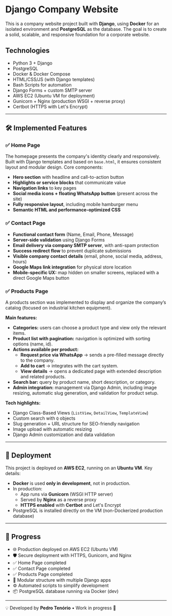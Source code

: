 # Django Company Website


This is a company website project built with **Django**, using **Docker** for an isolated environment and **PostgreSQL** as the database. The goal is to create a solid, scalable, and responsive foundation for a corporate website.




## Technologies


- Python 3 + Django  
- PostgreSQL  
- Docker & Docker Compose  
- HTML/CSS/JS (with Django templates)  
- Bash Scripts for automation  
- Django Forms + custom SMTP server  
- AWS EC2 (Ubuntu VM for deployment)  
- Gunicorn + Nginx (production WSGI + reverse proxy)  
- Certbot (HTTPS with Let's Encrypt)


---


## 🛠️ Implemented Features


### ✅ Home Page


The homepage presents the company's identity clearly and responsively. Built with Django templates and based on `base.html`, it ensures consistent layout and modular design. Core components:


- **Hero section** with headline and call-to-action button  
- **Highlights or service blocks** that communicate value  
- **Navigation links** to key pages  
- **Social media icons + floating WhatsApp button** (present across the site)  
- **Fully responsive layout**, including mobile hamburger menu  
- **Semantic HTML and performance-optimized CSS**


### ✅ Contact Page


- **Functional contact form** (Name, Email, Phone, Message)  
- **Server-side validation** using Django Forms  
- **Email delivery via company SMTP server**, with anti-spam protection  
- **Success redirect flow** to prevent duplicate submissions  
- **Visible company contact details** (email, phone, social media, address, hours)  
- **Google Maps link integration** for physical store location  
- **Mobile-specific UX:** map hidden on smaller screens, replaced with a direct Google Maps button


### ✅ Products Page

A products section was implemented to display and organize the company’s catalog (focused on industrial kitchen equipment).  

**Main features:**
- **Categories:** users can choose a product type and view only the relevant items.  
- **Product list with pagination:** navigation is optimized with sorting options (name, id).  
- **Actions available per product:**
  - **Request price via WhatsApp** → sends a pre-filled message directly to the company.  
  - **Add to cart** → integrates with the cart system.  
  - **View details** → opens a dedicated page with extended description and related products.  
- **Search bar:** query by product name, short description, or category.  
- **Admin integration:** management via Django Admin, including image resizing, automatic slug generation, and validation for product setup.  

**Tech highlights:**
- Django Class-Based Views (`ListView`, `DetailView`, `TemplateView`)  
- Custom search with `Q` objects  
- Slug generation + URL structure for SEO-friendly navigation  
- Image upload with automatic resizing  
- Django Admin customization and data validation  

---


## 🚀 Deployment


This project is deployed on **AWS EC2**, running on an **Ubuntu VM**. Key details:


- **Docker** is used **only in development**, not in production.
- In production:
  - App runs via **Gunicorn** (WSGI HTTP server)
  - Served by **Nginx** as a reverse proxy
  - **HTTPS enabled** with **Certbot** and Let's Encrypt
- PostgreSQL is installed directly on the VM (non-Dockerized production database)


---


## 🚧 Progress


- 🌐 Production deployed on AWS EC2 (Ubuntu VM)  
- 🛡️ Secure deployment with HTTPS, Gunicorn, and Nginx
- ✅ Home Page completed  
- ✅ Contact Page completed  
- ✅ Products Page completed
- 🔄 Modular structure with multiple Django apps  
- ⚙️ Automated scripts to simplify development  
- 📦 PostgreSQL database running via Docker (dev)


---


💡 Developed by **Pedro Tenório** • Work in progress 🚧
